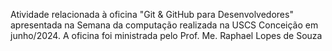 Atividade relacionada à oficina "Git & GitHub para Desenvolvedores" apresentada na Semana da computação realizada na USCS Conceição em junho/2024. 
A oficina foi ministrada pelo Prof. Me. Raphael Lopes de Souza
